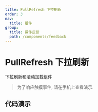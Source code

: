 ```yaml
---
title: PullRefresh 下拉刷新
order: 3
nav:
  title: 组件
group:
  title: 操作反馈
  path: /components/feedback
---
```


# PullRefresh 下拉刷新

下拉刷新和滚动加载组件

> 为了响应触摸事件, 请在手机上查看演示.

## 代码演示

<code src="./demo/index.tsx" />

<API src="../../../src/PullRefresh/PullRefresh.tsx"></API>
